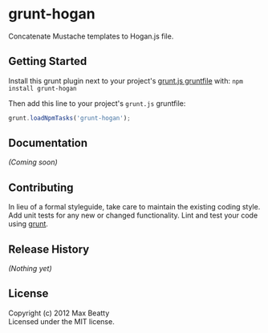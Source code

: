 # grunt-hogan

Concatenate Mustache templates to Hogan.js file.

## Getting Started
Install this grunt plugin next to your project's [grunt.js gruntfile][getting_started] with: `npm install grunt-hogan`

Then add this line to your project's `grunt.js` gruntfile:

```javascript
grunt.loadNpmTasks('grunt-hogan');
```

[grunt]: https://github.com/cowboy/grunt
[getting_started]: https://github.com/cowboy/grunt/blob/master/docs/getting_started.md

## Documentation
_(Coming soon)_

## Contributing
In lieu of a formal styleguide, take care to maintain the existing coding style. Add unit tests for any new or changed functionality. Lint and test your code using [grunt][grunt].

## Release History
_(Nothing yet)_

## License
Copyright (c) 2012 Max Beatty  
Licensed under the MIT license.
